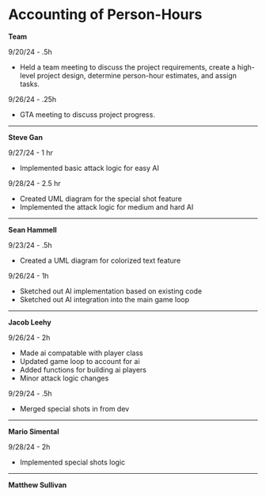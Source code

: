 # Accounting of Person-Hours

**Team**

9/20/24 - .5h

- Held a team meeting to discuss the project requirements, create a high-level project design, determine person-hour estimates, and assign tasks.

9/26/24 - .25h

- GTA meeting to discuss project progress.

---

**Steve Gan**

9/27/24 - 1 hr
- Implemented basic attack logic for easy AI

9/28/24 - 2.5 hr
- Created UML diagram for the special shot feature
- Implemented the attack logic for medium and hard AI
---

**Sean Hammell**

9/23/24 - .5h

- Created a UML diagram for colorized text feature

9/26/24 - 1h

- Sketched out AI implementation based on existing code
- Sketched out AI integration into the main game loop

---

**Jacob Leehy**

9/26/24 - 2h

- Made ai compatable with player class
- Updated game loop to account for ai
- Added functions for building ai players
- Minor attack logic changes

9/29/24 - .5h

- Merged special shots in from dev

---

**Mario Simental**

9/28/24 - 2h

- Implemented special shots logic

---

**Matthew Sullivan**

